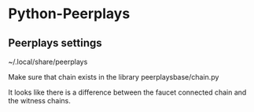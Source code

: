 # Python-Peerplays

## Peerplays settings 

~/.local/share/peerplays

Make sure that chain exists in the library peerplaysbase/chain.py



It looks like there is a difference between the faucet connected chain and the witness chains.















